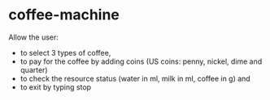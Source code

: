# coffee-machine
Allow the user:
- to select 3 types of coffee, 
- to pay for the coffee by adding coins (US coins: penny, nickel, dime and quarter)
- to check the resource status (water in ml, milk in ml, coffee in g) and
- to exit by typing stop
